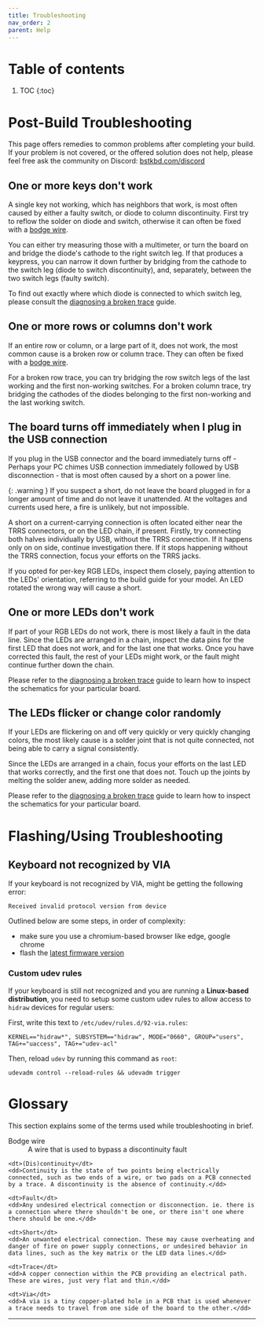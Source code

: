 ```yaml
---
title: Troubleshooting
nav_order: 2
parent: Help
---
```


# Table of contents

1. TOC
{:toc}

# Post-Build Troubleshooting

This page offers remedies to common problems after completing your build. If your problem is not covered, or the offered solution does not help, please feel free ask the community on Discord: [bstkbd.com/discord][discord]

## One or more keys don't work

A single key not working, which has neighbors that work, is most often caused by either a faulty switch, or diode to column discontinuity. First try to reflow the solder on diode and switch, otherwise it can often be fixed with a [bodge wire][Bodge wire].

You can either try measuring those with a multimeter, or turn the board on and bridge the diode's cathode to the right switch leg. If that produces a keypress, you can narrow it down further by bridging from the cathode to the switch leg (diode to switch discontinuity), and, separately, between the two switch legs (faulty switch).

To find out exactly where which diode is connected to which switch leg, please consult the [diagnosing a broken trace](./diagnose_broken_trace.html#inspect-the-schematics) guide.

## One or more rows or columns don't work

If an entire row or column, or a large part of it, does not work, the most common cause is a broken row or column trace. They can often be fixed with a [bodge wire][Bodge wire].

For a broken row trace, you can try bridging the row switch legs of the last working and the first non-working switches. For a broken column trace, try bridging the cathodes of the diodes belonging to the first non-working and the last working switch.

## The board turns off immediately when I plug in the USB connection

If you plug in the USB connector and the board immediately turns off - Perhaps your PC chimes USB connection immediately followed by USB disconnection - that is most often caused by a short on a power line.

{: .warning }
If you suspect a short, do not leave the board plugged in for a longer amount of time and do not leave it unattended. At the voltages and currents used here, a fire is unlikely, but not impossible.

A short on a current-carrying connection is often located either near the TRRS connectors, or on the LED chain, if present. Firstly, try connecting both halves individually by USB, without the TRRS connection. If it happens only on on side, continue investigation there. If it stops happening without the TRRS connection, focus your efforts on the TRRS jacks.

If you opted for per-key RGB LEDs, inspect them closely, paying attention to the LEDs' orientation, referring to the build guide for your model. An LED rotated the wrong way will cause a short.

## One or more LEDs don't work

If part of your RGB LEDs do not work, there is most likely a fault in the data line. Since the LEDs are arranged in a chain, inspect the data pins for the first LED that does not work, and for the last one that works. Once you have corrected this fault, the rest of your LEDs might work, or the fault might continue further down the chain.

Please refer to the [diagnosing a broken trace](./diagnose_broken_trace.html#inspect-the-schematics) guide to learn how to inspect the schematics for your particular board.

## The LEDs flicker or change color randomly

If your LEDs are flickering on and off very quickly or very quickly changing colors, the most likely cause is a solder joint that is not quite connected, not being able to carry a signal consistently.

Since the LEDs are arranged in a chain, focus your efforts on the last LED that works correctly, and the first one that does not. Touch up the joints by melting the solder anew, adding more solder as needed.

Please refer to the [diagnosing a broken trace](./diagnose_broken_trace.html#inspect-the-schematics) guide to learn how to inspect the schematics for your particular board.

# Flashing/Using Troubleshooting

## Keyboard not recognized by VIA

If your keyboard is not recognized by VIA, might be getting the following error:

```
Received invalid protocol version from device
```

Outlined below are some steps, in order of complexity:
- make sure you use a chromium-based browser like edge, google chrome
- flash the [latest firmware version](https://github.com/Bastardkb/bastardkb-qmk/releases/latest)

### Custom udev rules

If your keyboard is still not recognized and you are running a **Linux-based distribution**, you need to setup some custom udev rules to allow access to `hidraw` devices for regular users:

First, write this text to `/etc/udev/rules.d/92-via.rules`:

```
KERNEL=="hidraw*", SUBSYSTEM=="hidraw", MODE="0660", GROUP="users", TAG+="uaccess", TAG+="udev-acl"
```

Then, reload `udev` by running this command as `root`:

```
udevadm control --reload-rules && udevadm trigger
```

# Glossary

This section explains some of the terms used while troubleshooting in brief.
<dl>
    <dt>Bodge wire</dt>
    <dd>A wire that is used to bypass a discontinuity fault</dd>

    <dt>(Dis)continuity</dt>
    <dd>Continuity is the state of two points being electrically connected, such as two ends of a wire, or two pads on a PCB connected by a trace. A discontinuity is the absence of continuity.</dd>
    
    <dt>Fault</dt>
    <dd>Any undesired electrical connection or disconnection. ie. there is a connection where there shouldn't be one, or there isn't one where there should be one.</dd>
    
    <dt>Short</dt>
    <dd>An unwanted electrical connection. These may cause overheating and danger of fire on power supply connections, or undesired behavior in data lines, such as the key matrix or the LED data lines.</dd>
    
    <dt>Trace</dt>
    <dd>A copper connection within the PCB providing an electrical path. These are wires, just very flat and thin.</dd>
    
    <dt>Via</dt>
    <dd>A via is a tiny copper-plated hole in a PCB that is used whenever a trace needs to travel from one side of the board to the other.</dd>
</dl>

----

[Bodge wire]: {{site.baseurl}}/help/bodge_wiring.html
[discord]: https://www.bstkbd.com/discord
